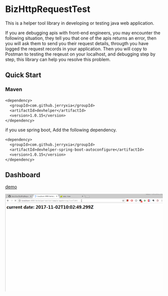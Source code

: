 # BizHttpRequestTest

This is a helper tool library in developing or testing java web application.

If you are debugging apis with front-end engineers, you may encounter the following situation, they tell you that one of the apis returns an error, then you will ask them to send you their request details, througth you have logged the request records in your application. Then you will copy to Postman to testing the reqeust on your localhost, and debugging step by step, this library can help you resolve this problem.


## Quick Start

### Maven

    <dependency>
      <groupId>com.github.jerryxia</groupId>
      <artifactId>devhelper</artifactId>
      <version>1.0.15</version>
    </dependency>

if you use spring boot, Add the following dependency.

    <dependency>
      <groupId>com.github.jerryxia</groupId>
      <artifactId>devhelper-spring-boot-autoconfigure</artifactId>
      <version>1.0.15</version>
    </dependency>


## Dashboard

[demo](https://res4gqk.appspot.com/)

![sample01](doc/sample01.gif)




